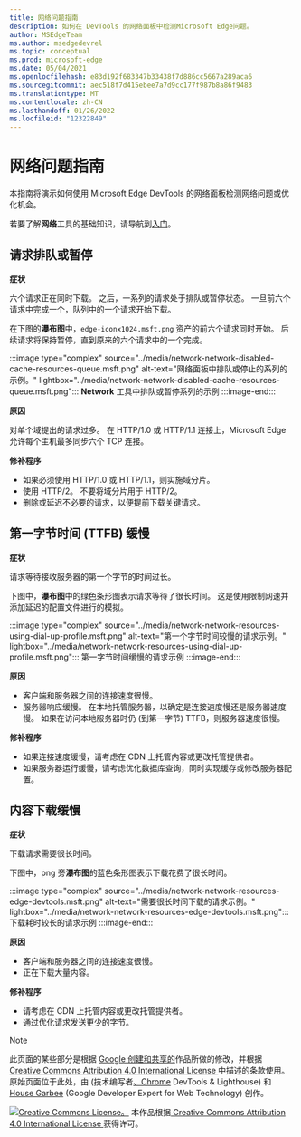```yaml
---
title: 网络问题指南
description: 如何在 DevTools 的网络面板中检测Microsoft Edge问题。
author: MSEdgeTeam
ms.author: msedgedevrel
ms.topic: conceptual
ms.prod: microsoft-edge
ms.date: 05/04/2021
ms.openlocfilehash: e83d192f683347b33438f7d886cc5667a289aca6
ms.sourcegitcommit: aec518f7d415ebee7a7d9cc177f987b8a86f9483
ms.translationtype: MT
ms.contentlocale: zh-CN
ms.lasthandoff: 01/26/2022
ms.locfileid: "12322849"
---
```

<!-- Copyright Kayce Basques and Jonathan Garbee

   Licensed under the Apache License, Version 2.0 (the "License");
   you may not use this file except in compliance with the License.
   You may obtain a copy of the License at

       https://www.apache.org/licenses/LICENSE-2.0

   Unless required by applicable law or agreed to in writing, software
   distributed under the License is distributed on an "AS IS" BASIS,
   WITHOUT WARRANTIES OR CONDITIONS OF ANY KIND, either express or implied.
   See the License for the specific language governing permissions and
   limitations under the License.  -->
# <a name="network-issues-guide"></a>网络问题指南

本指南将演示如何使用 Microsoft Edge DevTools 的网络面板检测网络问题或优化机会。

若要了解**网络**工具的基础知识，请导航到[入门](./index.md)。


<!-- ====================================================================== -->
## <a name="queued-or-stalled-requests"></a>请求排队或暂停

**症状**

六个请求正在同时下载。  之后，一系列的请求处于排队或暂停状态。  一旦前六个请求中完成一个，队列中的一个请求开始下载。

在下图的**瀑布图**中，`edge-iconx1024.msft.png` 资产的前六个请求同时开始。  后续请求将保持暂停，直到原来的六个请求中的一个完成。

:::image type="complex" source="../media/network-network-disabled-cache-resources-queue.msft.png" alt-text="网络面板中排队或停止的系列的示例。" lightbox="../media/network-network-disabled-cache-resources-queue.msft.png":::
   **Network** 工具中排队或暂停系列的示例
:::image-end:::

**原因**

对单个域提出的请求过多。  在 HTTP/1.0 或 HTTP/1.1 连接上，Microsoft Edge 允许每个主机最多同步六个 TCP 连接。

**修补程序**

*   如果必须使用 HTTP/1.0 或 HTTP/1.1，则实施域分片。
*   使用 HTTP/2。  不要将域分片用于 HTTP/2。
*   删除或延迟不必要的请求，以便提前下载关键请求。


<!-- ====================================================================== -->
## <a name="slow-time-to-first-byte-ttfb"></a>第一字节时间 (TTFB) 缓慢

**症状**

请求等待接收服务器的第一个字节的时间过长。

下图中，**瀑布图**中的绿色条形图表示请求等待了很长时间。  这是使用限制网速并添加延迟的配置文件进行的模拟。

:::image type="complex" source="../media/network-network-resources-using-dial-up-profile.msft.png" alt-text="第一个字节时间较慢的请求示例。" lightbox="../media/network-network-resources-using-dial-up-profile.msft.png":::
   第一字节时间缓慢的请求示例
:::image-end:::

**原因**

*   客户端和服务器之间的连接速度很慢。
*   服务器响应缓慢。  在本地托管服务器，以确定是连接速度慢还是服务器速度慢。  如果在访问本地服务器时仍 (到第一字节) TTFB，则服务器速度很慢。

**修补程序**

*   如果连接速度缓慢，请考虑在 CDN 上托管内容或更改托管提供者。
*   如果服务器运行缓慢，请考虑优化数据库查询，同时实现缓存或修改服务器配置。


<!-- ====================================================================== -->
## <a name="slow-content-download"></a>内容下载缓慢

**症状**

下载请求需要很长时间。

下图中，png 旁**瀑布图**的蓝色条形图表示下载花费了很长时间。

:::image type="complex" source="../media/network-network-resources-edge-devtools.msft.png" alt-text="需要很长时间下载的请求示例。" lightbox="../media/network-network-resources-edge-devtools.msft.png":::
   下载耗时较长的请求示例
:::image-end:::

**原因**

*   客户端和服务器之间的连接速度很慢。
*   正在下载大量内容。

**修补程序**

*   请考虑在 CDN 上托管内容或更改托管提供者。
*   通过优化请求发送更少的字节。

<!-- ## Contribute knowledge  / Getting in touch

Do you have a network issue that should be added to this guide?

*   Send a tweet to [@EdgeDevTools](https://twitter.com/intent/tweet?text=@EdgeDevTools%20[Network%20Issues%20Guide%20Suggestion]).
*   Choose **Send Feedback** (![Send Feedback.](../media/smile-icon.msft.png)) in the DevTools or select `Alt`+`Shift`+`I` (Windows, Linux) or `Option`+`Shift`+`I` (macOS) to provide feedback or feature requests.
*   [Open an issue](https://github.com/MicrosoftDocs/edge-developer/issues/new?title=%5BDevTools%20Network%20Issues%20Guide%20Suggestion%5D) on the docs repo.  -->


<!-- ====================================================================== -->
> [!NOTE]
> 此页面的某些部分是根据 [Google 创建和共享的](https://developers.google.com/terms/site-policies)作品所做的修改，并根据[ Creative Commons Attribution 4.0 International License ](https://creativecommons.org/licenses/by/4.0)中描述的条款使用。
> 原始页面位于此处，[](https://developers.google.com/web/tools/chrome-devtools/network/issues)由 (技术编写者[、Chrome](https://developers.google.com/web/resources/contributors#kayce-basques) DevTools \& Lighthouse) 和[House Garbee](https://developers.google.com/web/resources/contributors#jonathan-garbee) (Google Developer Expert for Web Technology) 创作。

[![Creative Commons License。](https://i.creativecommons.org/l/by/4.0/88x31.png)](https://creativecommons.org/licenses/by/4.0)
本作品根据[ Creative Commons Attribution 4.0 International License ](https://creativecommons.org/licenses/by/4.0)获得许可。
